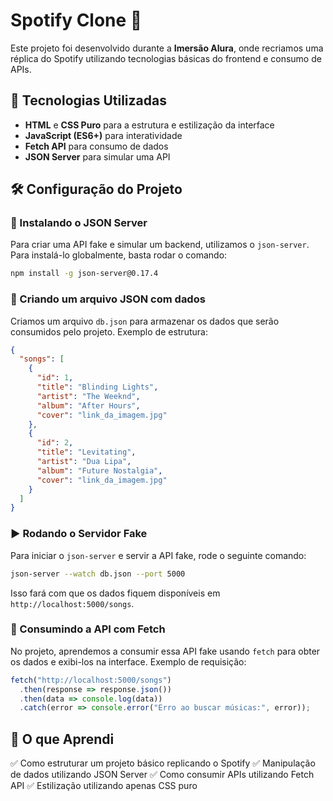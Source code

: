 # Spotify Clone 🎵

Este projeto foi desenvolvido durante a **Imersão Alura**, onde recriamos uma réplica do Spotify utilizando tecnologias básicas do frontend e consumo de APIs.

## 🚀 Tecnologias Utilizadas

- **HTML** e **CSS Puro** para a estrutura e estilização da interface
- **JavaScript (ES6+)** para interatividade
- **Fetch API** para consumo de dados
- **JSON Server** para simular uma API

## 🛠 Configuração do Projeto

### 🔧 Instalando o JSON Server

Para criar uma API fake e simular um backend, utilizamos o `json-server`. Para instalá-lo globalmente, basta rodar o comando:

```bash
npm install -g json-server@0.17.4
```

### 📂 Criando um arquivo JSON com dados

Criamos um arquivo `db.json` para armazenar os dados que serão consumidos pelo projeto. Exemplo de estrutura:

```json
{
  "songs": [
    {
      "id": 1,
      "title": "Blinding Lights",
      "artist": "The Weeknd",
      "album": "After Hours",
      "cover": "link_da_imagem.jpg"
    },
    {
      "id": 2,
      "title": "Levitating",
      "artist": "Dua Lipa",
      "album": "Future Nostalgia",
      "cover": "link_da_imagem.jpg"
    }
  ]
}
```

### ▶️ Rodando o Servidor Fake

Para iniciar o `json-server` e servir a API fake, rode o seguinte comando:

```bash
json-server --watch db.json --port 5000
```

Isso fará com que os dados fiquem disponíveis em `http://localhost:5000/songs`.

### 🔄 Consumindo a API com Fetch

No projeto, aprendemos a consumir essa API fake usando `fetch` para obter os dados e exibi-los na interface. Exemplo de requisição:

```javascript
fetch("http://localhost:5000/songs")
  .then(response => response.json())
  .then(data => console.log(data))
  .catch(error => console.error("Erro ao buscar músicas:", error));
```

## 📌 O que Aprendi

✅ Como estruturar um projeto básico replicando o Spotify
✅ Manipulação de dados utilizando JSON Server
✅ Como consumir APIs utilizando Fetch API
✅ Estilização utilizando apenas CSS puro

